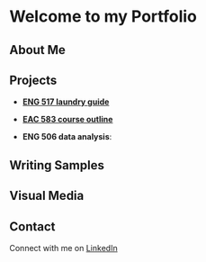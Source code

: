 # Welcome to my Portfolio

## About Me

## Projects

* [**ENG 517 laundry guide**](https://github.com/sezito2/Laundry-DITA-model)
  
* [**EAC 583 course outline**](coalition-development-course/README.md)
  
* **ENG 506 data analysis**:

## Writing Samples

## Visual Media

## Contact
Connect with me on [LinkedIn](https://www.linkedin.com/in/sami-zito/)
